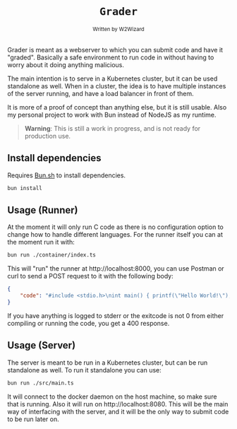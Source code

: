 <div align="center">
    <h1><code>Grader</code></h1>
    <sub>Written by W2Wizard</sub>
</div>
<br/>

Grader is meant as a webserver to which you can submit code and have it "graded". Basically a safe environment to run code in without having to worry about it doing anything malicious.

The main intention is to serve in a Kubernetes cluster, but it can be used standalone as well.
When in a cluster, the idea is to have multiple instances of the server running, and have a load balancer in front of them.

It is more of a proof of concept than anything else, but it is still usable. Also my personal project to work with Bun instead of
NodeJS as my runtime.

>**Warning**: This is still a work in progress, and is not ready for production use.

## Install dependencies
Requires [Bun.sh](https://bun.sh) to install dependencies.

```bash
bun install
```

## Usage (Runner)

At the moment it will only run C code as there is no configuration option to change how to handle different languages.
For the runner itself you can at the moment run it with:
```bash
bun run ./container/index.ts
```

This will "run" the runner at http://localhost:8000, you can use Postman or curl to send a POST request to it with the following body:
```json
{
    "code": "#include <stdio.h>\nint main() { printf(\"Hello World!\"); }"
}
```

If you have anything is logged to stderr or the exitcode is not 0 from either compiling or running the code, you get a 400 response.

## Usage (Server)

The server is meant to be run in a Kubernetes cluster, but can be run standalone as well.
To run it standalone you can use:
```bash
bun run ./src/main.ts
```

It will connect to the docker daemon on the host machine, so make sure that is running.
Also it will run on http://localhost:8080. This will be the main way of interfacing
with the server, and it will be the only way to submit code to be run later on.
